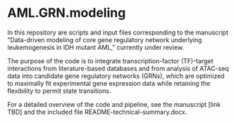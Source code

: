 # AML.GRN.modeling


In this repository are scripts and input files corresponding to the manuscript "Data-driven modeling of core gene regulatory network underlying leukemogenesis in IDH mutant AML," currently under review.

The purpose of the code is to integrate transcription-factor (TF)-target interactions from literature-based databases and from analysis of ATAC-seq data into candidate gene regulatory networks (GRNs), which are optimized to maximally fit experimental gene expression data while retaining the flexibility to permit state transitions.

For a detailed overview of the code and pipeline, see the manuscript [link TBD] and the included file README-technical-summary.docx.